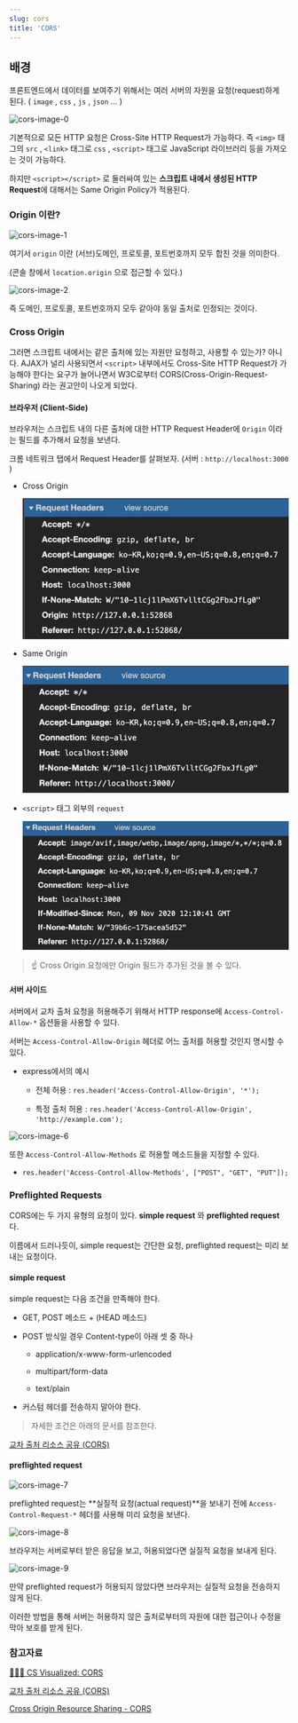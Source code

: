 ```yaml
---
slug: cors
title: 'CORS'
---
```


## 배경

프론트엔드에서 데이터를 보여주기 위해서는 여러 서버의 자원을 요청(request)하게 된다. ( `image` , `css` , `js` , `json` ... )

![cors-image-0](https://res.cloudinary.com/practicaldev/image/fetch/s--DwfLFC0_--/c_limit%2Cf_auto%2Cfl_progressive%2Cq_66%2Cw_880/https://dev-to-uploads.s3.amazonaws.com/i/qyeikeonofi8dfl0jz2t.gif)

기본적으로 모든 HTTP 요청은 Cross-Site HTTP Request가 가능하다. 즉 `<img>` 태그의 `src` , `<link>` 태그로 `css` , `<script>` 태그로 JavaScript 라이브러리 등을 가져오는 것이 가능하다.

하지만 `<script></script>` 로 둘러싸여 있는 **스크립트 내에서 생성된 HTTP Request**에 대해서는 Same Origin Policy가 적용된다.

### Origin 이란?

![cors-image-1](https://res.cloudinary.com/practicaldev/image/fetch/s--qJK2q1l1--/c_limit%2Cf_auto%2Cfl_progressive%2Cq_auto%2Cw_880/https://dev-to-uploads.s3.amazonaws.com/i/ibyoyo1yqta9cdvh0tbv.jpeg)

여기서 `origin` 이란 (서브)도메인, 프로토콜, 포트번호까지 모두 합친 것을 의미한다.

(콘솔 창에서 `location.origin` 으로 접근할 수 있다.)

![cors-image-2](https://res.cloudinary.com/practicaldev/image/fetch/s--ZLRnzzX7--/c_limit%2Cf_auto%2Cfl_progressive%2Cq_66%2Cw_880/https://dev-to-uploads.s3.amazonaws.com/i/0qe4yzasvrm7r0a76kui.gif)

즉 도메인, 프로토콜, 포트번호까지 모두 같아야 동일 출처로 인정되는 것이다.

### Cross Origin

그러면 스크립트 내에서는 같은 출처에 있는 자원만 요청하고, 사용할 수 있는가? 아니다. AJAX가 널리 사용되면서 `<script>` 내부에서도 Cross-Site HTTP Request가 가능해야 한다는 요구가 늘어나면서 W3C로부터 CORS(Cross-Origin-Request-Sharing) 라는 권고안이 나오게 되었다.

#### 브라우저 (Client-Side)

브라우저는 스크립트 내의 다른 출처에 대한 HTTP Request Header에 `Origin` 이라는 필드를 추가해서 요청을 보낸다.

크롬 네트워크 탭에서 Request Header를 살펴보자. (서버 : `http://localhost:3000` )

- Cross Origin

  ![cors-image-3](images/cors-image-3.png)

- Same Origin

  ![cors-image-4](images/cors-image-4.png)

- `<script>` 태그 외부의 `request`

  ![cors-image-5](images/cors-image-5.png)

> ☝ Cross Origin 요청에만 Origin 필드가 추가된 것을 볼 수 있다.

#### 서버 사이드

서버에서 교차 출처 요청을 허용해주기 위해서 HTTP response에 `Access-Control-Allow-*` 옵션들을 사용할 수 있다.

서버는 `Access-Control-Allow-Origin` 헤더로 어느 출처를 허용할 것인지 명시할 수 있다.

- express에서의 예시

  - 전체 허용 : `res.header('Access-Control-Allow-Origin', '*');`

  - 특정 출처 허용 : `res.header('Access-Control-Allow-Origin', 'http://example.com');`

![cors-image-6](https://res.cloudinary.com/practicaldev/image/fetch/s--o2-mzlA6--/c_limit%2Cf_auto%2Cfl_progressive%2Cq_66%2Cw_880/https://dev-to-uploads.s3.amazonaws.com/i/foathske6a5prjf02dyf.gif)

또한 `Access-Control-Allow-Methods` 로 허용할 메소드들을 지정할 수 있다.

- `res.header('Access-Control-Allow-Methods', ["POST", "GET", "PUT"]);`

### Preflighted Requests

CORS에는 두 가지 유형의 요청이 있다. **simple request** 와 **preflighted request** 다.

이름에서 드러나듯이, simple request는 간단한 요청, preflighted request는 미리 보내는 요청이다.

#### simple request

simple request는 다음 조건을 만족해야 한다.

- GET, POST 메소드 + (HEAD 메소드)

- POST 방식일 경우 Content-type이 아래 셋 중 하나

  - application/x-www-form-urlencoded

  - multipart/form-data

  - text/plain

- 커스텀 헤더를 전송하지 말아야 한다.

> 자세한 조건은 아래의 문서를 참조한다.

[교차 출처 리소스 공유 (CORS)](https://developer.mozilla.org/ko/docs/Web/HTTP/CORS#%EC%A0%91%EA%B7%BC_%EC%A0%9C%EC%96%B4_%EC%8B%9C%EB%82%98%EB%A6%AC%EC%98%A4_%EC%98%88%EC%A0%9C)

#### preflighted request

![cors-image-7](https://res.cloudinary.com/practicaldev/image/fetch/s--MZDdkxHU--/c_limit%2Cf_auto%2Cfl_progressive%2Cq_66%2Cw_880/https://dev-to-uploads.s3.amazonaws.com/i/pp30p7ej496f8bqta4he.gif)

preflighted request는 **실질적 요청(actual request)**을 보내기 전에 `Access-Control-Request-*` 헤더를 사용해 미리 요청을 보낸다.

![cors-image-8](https://res.cloudinary.com/practicaldev/image/fetch/s--LZpQLxNC--/c_limit%2Cf_auto%2Cfl_progressive%2Cq_66%2Cw_880/https://dev-to-uploads.s3.amazonaws.com/i/py19auar8xhs933ilmsc.gif)

브라우저는 서버로부터 받은 응답을 보고, 허용되었다면 실질적 요청을 보내게 된다.

![cors-image-9](https://res.cloudinary.com/practicaldev/image/fetch/s--14Yly5Ui--/c_limit%2Cf_auto%2Cfl_progressive%2Cq_66%2Cw_880/https://dev-to-uploads.s3.amazonaws.com/i/pfv1dcg77yjxbue5ryzf.gif)

만약 preflighted request가 허용되지 않았다면 브라우저는 실질적 요청을 전송하지 않게 된다.

이러한 방법을 통해 서버는 허용하지 않은 출처로부터의 자원에 대한 접근이나 수정을 막아 보호를 받게 된다.

### 참고자료

[✋🏼🔥 CS Visualized: CORS](https://dev.to/lydiahallie/cs-visualized-cors-5b8h)

[교차 출처 리소스 공유 (CORS)](https://developer.mozilla.org/ko/docs/Web/HTTP/CORS)

[Cross Origin Resource Sharing - CORS](http://homoefficio.github.io/2015/07/21/Cross-Origin-Resource-Sharing/)
